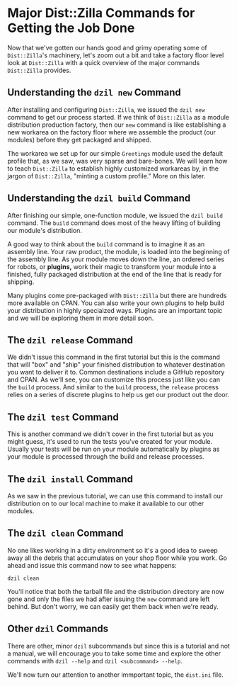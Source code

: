 # Major Dist::Zilla Commands for Getting the Job Done

Now that we've gotten our hands good and grimy operating some of `Dist::Zilla`'s
machinery, let's zoom out a bit and take a factory floor level look at
`Dist::Zilla` with a quick overview of the major commands `Dist::Zilla`
provides.

## Understanding the `dzil new` Command

After installing and configuring `Dist::Zilla`, we issued the `dzil new` command
to get our process started. If we think of `Dist::Zilla` as a module
distribution production factory, then our `new` command is like establishing a
new workarea on the factory floor where we assemble the product (our modules)
before they get packaged and shipped.

The workarea we set up for our simple `Greetings` module used the default
profile that, as we saw, was very sparse and bare-bones. We will learn how to
teach `Dist::Zilla` to establish highly customized workareas by, in the jargon
of `Dist::Zilla`, "minting a custom profile." More on this later.

## Understanding the `dzil build` Command

After finishing our simple, one-function module, we issued the `dzil
build` command. The `build` command does most of the heavy lifting of
building our module's distribution.

A good way to think about the `build` command is to imagine it as an assembly
line. Your raw product, the module, is loaded into the beginning of the assembly
line. As your module moves down the line, an ordered series for robots, or
**plugins,** work their magic to transform your module into a finished, fully
packaged distribution at the end of the line that is ready for shipping.

Many plugins come pre-packaged with `Dist::Zilla` but there are hundreds more
available on CPAN. You can also write your own plugins to help build your
distribution in highly speciaized ways. Plugins are an important topic and we
will be exploring them in more detail soon.

## The `dzil release` Command

We didn't issue this command in the first tutorial but this is the command that
will "box" and "ship" your finished distribution to whatever destination you
want to deliver it to. Common destinations include a GitHub repository and CPAN.
As we'll see, you can customize this process just like you can the `build`
process. And similar to the `build` process, the `release` process relies on a
series of discrete plugins to help us get our product out the door.

## The `dzil test` Command

This is another command we didn't cover in the first tutorial but as you might
guess, it's used to run the tests you've created for your module. Usually your
tests will be run on your module automatically by plugins as your module is
processed through the build and release processes.

## The `dzil install` Command

As we saw in the previous tutorial, we can use this command to install our
distribution on to our local machine to make it available to our other modules.

## The `dzil clean` Command

No one likes working in a dirty environment so it's a good idea to sweep away
all the debris that accumulates on your shop floor while you work. Go ahead and
issue this command now to see what happens:

`dzil clean`

You'll notice that both the tarball file and the distribution directory are now
gone and only the files we had after issuing the `new` command are left behind.
But don't worry, we can easily get them back when we're ready.

## Other `dzil` Commands

There are other, minor `dzil` subcommands but since this is a tutorial and not a
manual, we will encourage you to take some time and explore the other commands
with `dzil --help` and `dzil <subcommand> --help`.

We'll now turn our attention to another immportant topic, the `dist.ini` file.
